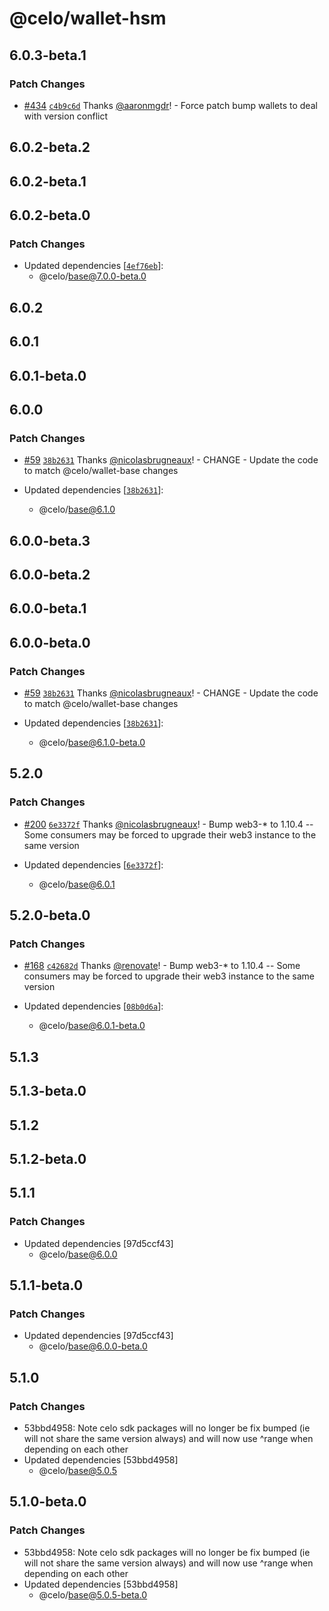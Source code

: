 # @celo/wallet-hsm

## 6.0.3-beta.1

### Patch Changes

- [#434](https://github.com/celo-org/developer-tooling/pull/434) [`c4b9c6d`](https://github.com/celo-org/developer-tooling/commit/c4b9c6d60bf938950007a67df4e7c8ec35066fb3) Thanks [@aaronmgdr](https://github.com/aaronmgdr)! - Force patch bump wallets to deal with version conflict

## 6.0.2-beta.2

## 6.0.2-beta.1

## 6.0.2-beta.0

### Patch Changes

- Updated dependencies [[`4ef76eb`](https://github.com/celo-org/developer-tooling/commit/4ef76eb174454f60304080d0ef63a859cd8d931b)]:
  - @celo/base@7.0.0-beta.0

## 6.0.2

## 6.0.1

## 6.0.1-beta.0

## 6.0.0

### Patch Changes

- [#59](https://github.com/celo-org/developer-tooling/pull/59) [`38b2631`](https://github.com/celo-org/developer-tooling/commit/38b26316d615e836e21bbfe2f44853f7e8220e03) Thanks [@nicolasbrugneaux](https://github.com/nicolasbrugneaux)! - CHANGE - Update the code to match @celo/wallet-base changes

- Updated dependencies [[`38b2631`](https://github.com/celo-org/developer-tooling/commit/38b26316d615e836e21bbfe2f44853f7e8220e03)]:
  - @celo/base@6.1.0

## 6.0.0-beta.3

## 6.0.0-beta.2

## 6.0.0-beta.1

## 6.0.0-beta.0

### Patch Changes

- [#59](https://github.com/celo-org/developer-tooling/pull/59) [`38b2631`](https://github.com/celo-org/developer-tooling/commit/38b26316d615e836e21bbfe2f44853f7e8220e03) Thanks [@nicolasbrugneaux](https://github.com/nicolasbrugneaux)! - CHANGE - Update the code to match @celo/wallet-base changes

- Updated dependencies [[`38b2631`](https://github.com/celo-org/developer-tooling/commit/38b26316d615e836e21bbfe2f44853f7e8220e03)]:
  - @celo/base@6.1.0-beta.0

## 5.2.0

### Patch Changes

- [#200](https://github.com/celo-org/developer-tooling/pull/200) [`6e3372f`](https://github.com/celo-org/developer-tooling/commit/6e3372f5ada20bb59d88e275170be4dae1e99f01) Thanks [@nicolasbrugneaux](https://github.com/nicolasbrugneaux)! - Bump web3-\* to 1.10.4 -- Some consumers may be forced to upgrade their web3 instance to the same version

- Updated dependencies [[`6e3372f`](https://github.com/celo-org/developer-tooling/commit/6e3372f5ada20bb59d88e275170be4dae1e99f01)]:
  - @celo/base@6.0.1

## 5.2.0-beta.0

### Patch Changes

- [#168](https://github.com/celo-org/developer-tooling/pull/168) [`c42682d`](https://github.com/celo-org/developer-tooling/commit/c42682d8a7e582f0adaa63c833a4c83a0a649f20) Thanks [@renovate](https://github.com/apps/renovate)! - Bump web3-\* to 1.10.4 -- Some consumers may be forced to upgrade their web3 instance to the same version

- Updated dependencies [[`08b0d6a`](https://github.com/celo-org/developer-tooling/commit/08b0d6a18b73b01c162f6ba4f97d73f3e3708160)]:
  - @celo/base@6.0.1-beta.0

## 5.1.3

## 5.1.3-beta.0

## 5.1.2

## 5.1.2-beta.0

## 5.1.1

### Patch Changes

- Updated dependencies [97d5ccf43]
  - @celo/base@6.0.0

## 5.1.1-beta.0

### Patch Changes

- Updated dependencies [97d5ccf43]
  - @celo/base@6.0.0-beta.0

## 5.1.0

### Patch Changes

- 53bbd4958: Note celo sdk packages will no longer be fix bumped (ie will not share the same version always) and will now use ^range when depending on each other
- Updated dependencies [53bbd4958]
  - @celo/base@5.0.5

## 5.1.0-beta.0

### Patch Changes

- 53bbd4958: Note celo sdk packages will no longer be fix bumped (ie will not share the same version always) and will now use ^range when depending on each other
- Updated dependencies [53bbd4958]
  - @celo/base@5.0.5-beta.0

